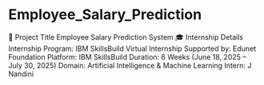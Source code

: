 # Employee_Salary_Prediction
🌟 Project Title
Employee Salary Prediction System
🎓 Internship Details
Internship Program: IBM SkillsBuild Virtual Internship
Supported by: Edunet Foundation
Platform: IBM SkillsBuild
Duration: 6 Weeks (June 18, 2025 – July 30, 2025)
Domain: Artificial Intelligence & Machine Learning
Intern: J Nandini
